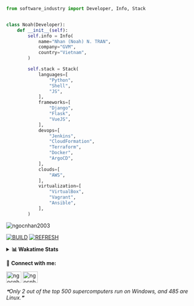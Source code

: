 ```python
from software_industry import Developer, Info, Stack


class Noah(Developer):
    def __init__(self):
        self.info = Info(
            name="Nhan (Noah) N. TRAN",
            company="GVM",
            country="Vietnam",
        )

        self.stack = Stack(
            languages=[
                "Python",
                "Shell",
                "JS",
            ],
            frameworks=[
                "Django",
                "Flask",
                "VueJS",
            ],
            devops=[
                "Jenkins",
                "CloudFormation",
                "Terraform",
                "Docker",
                "ArgoCD",
            ],
            clouds=[
                "AWS",
            ],
            virtualization=[
                "VirtualBox",
                "Vagrant",
                "Ansible",
            ],
        )
```
<img src="https://komarev.com/ghpvc/?username=ngocnhan2003&label=Profile%20views&color=0e75b6&style=flat" alt="ngocnhan2003" /> 

[![BUILD](https://github.com/ngocnhan2003/ngocnhan2003/actions/workflows/001_build.yml/badge.svg)](https://github.com/ngocnhan2003/ngocnhan2003/actions/workflows/001_build.yml)
[![REFRESH](https://github.com/ngocnhan2003/ngocnhan2003/actions/workflows/002_refresh.yml/badge.svg)](https://github.com/ngocnhan2003/ngocnhan2003/actions/workflows/002_refresh.yml)

<details> 
  <summary><b>📊 Wakatime Stats</b></summary>
  <br>
  
<!--START_SECTION:waka-->
![Code Time](http://img.shields.io/badge/Code%20Time-633%20hrs%2056%20mins-blue)

**I'm an Early 🐤** 

```text
🌞 Morning    56 commits     ██████░░░░░░░░░░░░░░░░░░░   25.23% 
🌆 Daytime    88 commits     ██████████░░░░░░░░░░░░░░░   39.64% 
🌃 Evening    38 commits     ████░░░░░░░░░░░░░░░░░░░░░   17.12% 
🌙 Night      40 commits     ████░░░░░░░░░░░░░░░░░░░░░   18.02%

```
📅 **I'm Most Productive on Monday** 

```text
Monday       138 commits    ███████████████░░░░░░░░░░   62.16% 
Tuesday      28 commits     ███░░░░░░░░░░░░░░░░░░░░░░   12.61% 
Wednesday    23 commits     ██░░░░░░░░░░░░░░░░░░░░░░░   10.36% 
Thursday     5 commits      ░░░░░░░░░░░░░░░░░░░░░░░░░   2.25% 
Friday       4 commits      ░░░░░░░░░░░░░░░░░░░░░░░░░   1.8% 
Saturday     9 commits      █░░░░░░░░░░░░░░░░░░░░░░░░   4.05% 
Sunday       15 commits     █░░░░░░░░░░░░░░░░░░░░░░░░   6.76%

```


📊 **This Week I Spent My Time On** 

```text
⌚︎ Time Zone: Asia/Ho_Chi_Minh

💬 Programming Languages: 
Go                       4 hrs 16 mins       ███████████████░░░░░░░░░░   62.29% 
SQL                      51 mins             ███░░░░░░░░░░░░░░░░░░░░░░   12.63% 
Other                    41 mins             ██░░░░░░░░░░░░░░░░░░░░░░░   10.06% 
GraphQL                  30 mins             █░░░░░░░░░░░░░░░░░░░░░░░░   7.47% 
JSON                     15 mins             █░░░░░░░░░░░░░░░░░░░░░░░░   3.72%

🔥 Editors: 
GoLand                   5 hrs 3 mins        ██████████████████░░░░░░░   73.89% 
VS Code                  1 hr 47 mins        ██████░░░░░░░░░░░░░░░░░░░   26.11%

💻 Operating System: 
Linux                    6 hrs 51 mins       █████████████████████████   100.0%

```

**I Mostly Code in Python** 

```text
Python                   14 repos            ███████████░░░░░░░░░░░░░░   43.75% 
JavaScript               6 repos             ████░░░░░░░░░░░░░░░░░░░░░   18.75% 
TypeScript               2 repos             █░░░░░░░░░░░░░░░░░░░░░░░░   6.25% 
Kotlin                   2 repos             █░░░░░░░░░░░░░░░░░░░░░░░░   6.25% 
Vue                      2 repos             █░░░░░░░░░░░░░░░░░░░░░░░░   6.25%

```



 Last Updated on 14/11/2022 22:13:04 UTC+7
<!--END_SECTION:waka-->
</details>

🔗 **Connect with me:**

<a href="https://linkedin.com/in/ngocnhan2003" target="blank"><img align="center" src="https://raw.githubusercontent.com/rahuldkjain/github-profile-readme-generator/master/src/images/icons/Social/linked-in-alt.svg" alt="ngocnhan2003" height="30" width="40" /></a>
<a href="https://instagram.com/ngocnhan2003" target="blank"><img align="center" src="https://raw.githubusercontent.com/rahuldkjain/github-profile-readme-generator/master/src/images/icons/Social/instagram.svg" alt="ngocnhan2003" height="30" width="40" /></a>


<!--STARTS_HERE_QUOTE_README-->
<i>❝Only 2 out of the top 500 supercomputers run on Windows, and 485 are Linux.❞</i>
<!--ENDS_HERE_QUOTE_README-->
